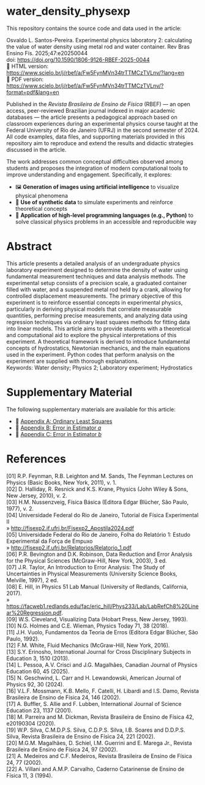 # water_density_physexp

This repository contains the source code and data used in the article:

Osvaldo L. Santos-Pereira. Experimental physics laboratory 2: calculating the value of water density using metal rod and water container. Rev Bras Ensino Fís. 2025;47:e20250044  
doi: https://doi.org/10.1590/1806-9126-RBEF-2025-0044  
🔗 HTML version: https://www.scielo.br/j/rbef/a/Fw5FynMVn34trTTMCzTVLnv/?lang=en  
🔗 PDF version: https://www.scielo.br/j/rbef/a/Fw5FynMVn34trTTMCzTVLnv/?format=pdf&lang=en  

Published in the *Revista Brasileira de Ensino de Física* (RBEF) — an open access, peer-reviewed Brazilian journal indexed in major academic databases — the article presents a pedagogical approach based on classroom experiences during an experimental physics course taught at the Federal University of Rio de Janeiro (UFRJ) in the second semester of 2024. All code examples, data files, and supporting materials provided in this repository aim to reproduce and extend the results and didactic strategies discussed in the article. 

The work addresses common conceptual difficulties observed among students and proposes the integration of modern computational tools to improve understanding and engagement. Specifically, it explores:

- 🖼️ **Generation of images using artificial intelligence** to visualize physical phenomena  
- 🧪 **Use of synthetic data** to simulate experiments and reinforce theoretical concepts  
- 🐍 **Application of high-level programming languages (e.g., Python)** to solve classical physics problems in an accessible and reproducible way


# Abstract
This article presents a detailed analysis of an undergraduate physics laboratory experiment designed to determine the density of water using fundamental measurement techniques and data analysis methods. The experimental setup consists of a precision scale, a graduated container filled with water, and a suspended metal rod held by a crank, allowing for controlled displacement measurements. The primary objective of this experiment is to reinforce essential concepts in experimental physics, particularly in deriving physical models that correlate measurable quantities, performing precise measurements, and analyzing data using regression techniques via ordinary least squares methods for fitting data into linear models. This article aims to provide students with a theoretical and computational aid to explore the physical interpretations of this experiment. A theoretical framework is derived to introduce fundamental concepts of hydrostatics, Newtonian mechanics, and the main equations used in the experiment. Python codes that perform analysis on the experiment are supplied with thorough explanations.  
Keywords: Water density; Physics 2; Laboratory experiment; Hydrostatics

# Supplementary Material

The following supplementary materials are available for this article:

- 📄 [Appendix A: Ordinary Least Squares](https://minio.scielo.br/documentstore/1806-9126/Fw5FynMVn34trTTMCzTVLnv/ec3428e4b923cfdcc92ab8efd813cd384fb08a8c.pdf)
- 📄 [Appendix B: Error in Estimator *a*](https://minio.scielo.br/documentstore/1806-9126/Fw5FynMVn34trTTMCzTVLnv/13a1bebc3a6ced4a01f75e21d171a4e8fa41790f.pdf)
- 📄 [Appendix C: Error in Estimator *b*](https://minio.scielo.br/documentstore/1806-9126/Fw5FynMVn34trTTMCzTVLnv/538240a626ca78d19a3abdff01a07325cfe7e3de.pdf)

# References
[01] R.P. Feynman, R.B. Leighton and M. Sands, The Feynman Lectures on Physics (Basic Books, New York, 2011), v. 1.  
[02] D. Halliday, R. Resnick and K.S. Krane, Physics (John Wiley & Sons, New Jersey, 2010), v. 2.  
[03] H.M. Nussenzveig, Física Básica (Editora Edgar Blücher, São Paulo, 1977), v. 2.  
[04] Universidade Federal do Rio de Janeiro, Tutorial de Física Experimental II  
» http://fisexp2.if.ufrj.br/Fisexp2_Apostila2024.pdf  
[05] Universidade Federal do Rio de Janeiro, Folha do Relatório 1: Estudo Experimental da Força de Empuxo  
» http://fisexp2.if.ufrj.br/Relatorios/Relatorio_1.pdf  
[06] P.R. Bevington and D.K. Robinson, Data Reduction and Error Analysis for the Physical Sciences (McGraw-Hill, New York, 2003), 3 ed.  
[07] J.R. Taylor, An Introduction to Error Analysis: The Study of Uncertainties in Physical Measurements (University Science Books, Melville, 1997), 2 ed.  
[08] E. Hill, in Physics 51 Lab Manual (University of Redlands, California, 2017).  
» https://facweb1.redlands.edu/fac/eric_hill/Phys233/Lab/LabRefCh8%20Linear%20Regression.pdf.  
[09] W.S. Cleveland, Visualizing Data (Hobart Press, New Jersey, 1993).  
[10] N.G. Holmes and C.E. Wieman, Physics Today 71, 38 (2018).  
[11] J.H. Vuolo, Fundamentos da Teoria de Erros (Editora Edgar Blücher, São Paulo, 1992).  
[12] F.M. White, Fluid Mechanics (McGraw-Hill, New York, 2016).  
[13] S.Y. Erinosho, International Journal for Cross Disciplinary Subjects in Education 3, 1510 (2013).  
[14] L. Pessoa, A.V. Crisci and J.G. Magalhães, Canadian Journal of Physics Education 60, 45 (2025).  
[15] N. Geschwind, L. Carr and H. Lewandowski, American Journal of Physics 92, 30 (2024).  
[16] V.L.F. Mossmann, K.B. Mello, F. Catelli, H. Libardi and I.S. Damo, Revista Brasileira de Ensino de Física 24, 146 (2002).  
[17] A. Buffler, S. Allie and F. Lubben, International Journal of Science Education 23, 1137 (2001).  
[18] M. Parreira and M. Dickman, Revista Brasileira de Ensino de Física 42, e20190304 (2020).  
[19] W.P. Silva, C.M.D.P.S. Silva, C.D.P.S. Silva, I.B. Soares and D.D.P.S. Silva, Revista Brasileira de Ensino de Física 24, 221 (2002).  
[20] M.G.M. Magalhães, D. Schiel, I.M. Guerrini and E. Marega Jr., Revista Brasileira de Ensino de Física 24, 97 (2002).  
[21] A. Medeiros and C.F. Medeiros, Revista Brasileira de Ensino de Física 24, 77 (2002).  
[22] A. Villani and A.M.P. Carvalho, Caderno Catarinense de Ensino de Física 11, 3 (1994).
